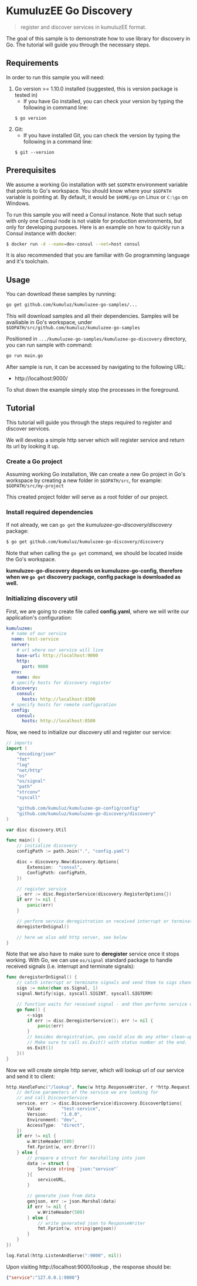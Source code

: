 # KumuluzEE Go Discovery

> register and discover services in kumuluzEE format.

The goal of this sample is to demonstrate how to use library for discovery in Go. The tutorial will guide you through the necessary steps. 

## Requirements

In order to run this sample you will need:
1. Go version >= 1.10.0 installed (suggested, this is version package is tested in)
    * If you have Go installed, you can check your version by typing the following in command line:
    ```
    $ go version
    ```
2. Git:
    * If you have installed Git, you can check the version by typing the following in a command line:
    ```
    $ git --version
    ```
  
## Prerequisites

We assume a working Go installation with set `$GOPATH` environment variable that points to Go's workspace.
You should know where your `$GOPATH` variable is pointing at. By default, it would be `$HOME/go` on Linux or `C:\go` on Windows.

To run this sample you will need a Consul instance. Note that such setup with only one Consul node is not viable for 
production environments, but only for developing purposes. Here is an example on how to quickly run a Consul instance with docker:
```bash
$ docker run -d --name=dev-consul --net=host consul
```

It is also recommended that you are familiar with Go programming language and it's toolchain.

## Usage

You can download these samples by running:
```bash
go get github.com/kumuluz/kumuluzee-go-samples/...
```

This will download samples and all their dependencies. Samples will be availiable in Go's workspace, under `$GOPATH/src/github.com/kumuluz/kumuluzee-go-samples`

Positioned in `.../kumuluzee-go-samples/kumuluzee-go-discovery` directory, you can run sample with command:
```bash
go run main.go
```
  
After sample is run, it can be accessed by navigating to the following URL:
* http://localhost:9000/

To shut down the example simply stop the processes in the foreground.

## Tutorial

This tutorial will guide you through the steps required to register and discover services.

We will develop a simple http server which will register service and return its url by looking it up.

### Create a Go project

Assuming working Go installation, We can create a new Go project in Go's workspace by creating a new folder in `$GOPATH/src`, for example: `$GOPATH/src/my-project`

This created project folder will serve as a root folder of our project.

### Install required dependencies

If not already, we can `go get` the *kumuluzee-go-discovery/discovery* package:
```bash
$ go get github.com/kumuluz/kumuluzee-go-discovery/discovery
```

Note that when calling the `go get` command, we should be located inside the Go's workspace.

**kumuluzee-go-discovery depends on kumuluzee-go-config, therefore when we `go get` discovery package, config package is downloaded as well.**

### Initializing discovery util

First, we are going to create file called **config.yaml**, where we will write our application's configuration:
```yaml
kumuluzee:
  # name of our service
  name: test-service
  server:
    # url where our service will live
    base-url: http://localhost:9000
    http:
      port: 9000
  env: 
    name: dev
  # specify hosts for discovery register
  discovery:
    consul:
      hosts: http://localhost:8500
  # specify hosts for remote configuration
  config:
    consul:
      hosts: http://localhost:8500
```

Now, we need to initialize our discovery util and register our service:

```go
// imports
import (
    "encoding/json"
    "fmt"
    "log"
    "net/http"
    "os"
    "os/signal"
    "path"
    "strconv"
    "syscall"

    "github.com/kumuluz/kumuluzee-go-config/config"
    "github.com/kumuluz/kumuluzee-go-discovery/discovery"
)

var disc discovery.Util

func main() {
    // initialize discovery
    configPath := path.Join(".", "config.yaml")

    disc = discovery.New(discovery.Options{
        Extension:  "consul",
        ConfigPath: configPath,
    })

    // register service
    _, err := disc.RegisterService(discovery.RegisterOptions{})
    if err != nil {
        panic(err)
    }

    // perform service deregistration on received interrupt or terminate signals
    deregisterOnSignal()

    // here we also add http server, see below
}
```

Note that we also have to make sure to **deregister** service once it stops working. With Go, we can use `os/signal` standard package to handle received signals (i.e. interrupt and terminate signals):

```go
func deregisterOnSignal() {
    // catch interrupt or terminate signals and send them to sigs channel
    sigs := make(chan os.Signal, 1)
    signal.Notify(sigs, syscall.SIGINT, syscall.SIGTERM)

    // function waits for received signal - and then performs service deregistration
    go func() {
        <-sigs
        if err := disc.DeregisterService(); err != nil {
            panic(err)
        }
        // besides deregistration, you could also do any other clean-up here.
        // Make sure to call os.Exit() with status number at the end.
        os.Exit(1)
    }()
}
```

Now we will create simple http server, which will lookup url of our service and send it to client:
```go
http.HandleFunc("/lookup", func(w http.ResponseWriter, r *http.Request) {
    // define parameters of the service we are looking for
    // and call DiscoverService
    service, err := disc.DiscoverService(discovery.DiscoverOptions{
        Value:       "test-service",
        Version:     "1.0.0",
        Environment: "dev",
        AccessType:  "direct",
    })
    if err != nil {
        w.WriteHeader(500)
        fmt.Fprint(w, err.Error())
    } else {
        // prepare a struct for marshalling into json
        data := struct {
            Service string `json:"service"`
        }{
            serviceURL,
        }

        // generate json from data
        genjson, err := json.Marshal(data)
        if err != nil {
            w.WriteHeader(500)
        } else {
            // write generated json to ResponseWriter
            fmt.Fprint(w, string(genjson))
        }
    }
})

log.Fatal(http.ListenAndServe(":9000", nil))
```

Upon visiting http://localhost:9000/lookup , the response should be:
```json
{"service":"127.0.0.1:9000"}
```
